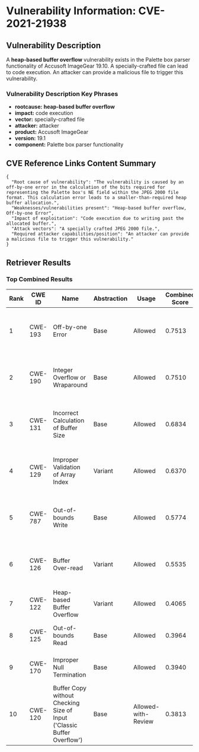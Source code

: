 # Vulnerability Information: CVE-2021-21938

## Vulnerability Description
A **heap-based buffer overflow** vulnerability exists in the Palette box parser functionality of Accusoft ImageGear 19.10. A specially-crafted file can lead to code execution. An attacker can provide a malicious file to trigger this vulnerability.

### Vulnerability Description Key Phrases
- **rootcause:** **heap-based buffer overflow**
- **impact:** code execution
- **vector:** specially-crafted file
- **attacker:** attacker
- **product:** Accusoft ImageGear
- **version:** 19.1
- **component:** Palette box parser functionality

## CVE Reference Links Content Summary
```
{
  "Root cause of vulnerability": "The vulnerability is caused by an off-by-one error in the calculation of the bits required for representing the Palette box's NE field within the JPEG 2000 file format. This calculation error leads to a smaller-than-required heap buffer allocation.",
  "Weaknesses/vulnerabilities present": "Heap-based buffer overflow, Off-by-one Error",
  "Impact of exploitation": "Code execution due to writing past the allocated buffer.",
  "Attack vectors": "A specially crafted JPEG 2000 file.",
  "Required attacker capabilities/position": "An attacker can provide a malicious file to trigger this vulnerability."
}
```

## Retriever Results

### Top Combined Results

| Rank | CWE ID | Name | Abstraction | Usage | Combined Score | Retrievers | Individual Scores |
|------|--------|------|-------------|-------|---------------|------------|-------------------|
| 1 | CWE-193 | Off-by-one Error | Base | Allowed | 0.7513 | dense, sparse, graph | dense: 0.516, sparse: 0.291, graph: 0.913 |
| 2 | CWE-190 | Integer Overflow or Wraparound | Base | Allowed | 0.7510 | dense, sparse, graph | dense: 0.547, sparse: 0.274, graph: 0.897 |
| 3 | CWE-131 | Incorrect Calculation of Buffer Size | Base | Allowed | 0.6834 | dense, sparse, graph | dense: 0.528, sparse: 0.270, graph: 0.741 |
| 4 | CWE-129 | Improper Validation of Array Index | Variant | Allowed | 0.6370 | dense, sparse, graph | dense: 0.580, sparse: 0.275, graph: 0.678 |
| 5 | CWE-787 | Out-of-bounds Write | Base | Allowed | 0.5774 | dense, sparse, graph | dense: 0.502, sparse: 0.218, graph: 0.563 |
| 6 | CWE-126 | Buffer Over-read | Variant | Allowed | 0.5535 | dense, sparse, graph | dense: 0.545, sparse: 0.221, graph: 0.560 |
| 7 | CWE-122 | Heap-based Buffer Overflow | Variant | Allowed | 0.4065 | dense, sparse | dense: 0.574, sparse: 0.268 |
| 8 | CWE-125 | Out-of-bounds Read | Base | Allowed | 0.3964 | dense, sparse | dense: 0.515, sparse: 0.242 |
| 9 | CWE-170 | Improper Null Termination | Base | Allowed | 0.3940 | sparse, graph | sparse: 0.196, graph: 0.789 |
| 10 | CWE-120 | Buffer Copy without Checking Size of Input ('Classic Buffer Overflow') | Base | Allowed-with-Review | 0.3813 | dense, sparse | dense: 0.533, sparse: 0.232 |

